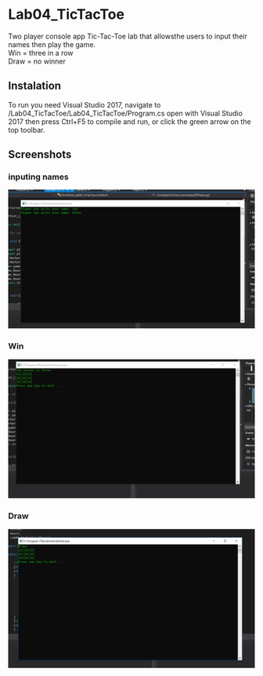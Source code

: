 # Lab04_TicTacToe

Two player console app Tic-Tac-Toe lab that allowsthe users to input their names then play the game.<br/>
Win = three in a row <br/>
Draw = no winner <br/>

## Instalation 
To run you need Visual Studio 2017, navigate to /Lab04_TicTacToe/Lab04_TicTacToe/Program.cs open with Visual Studio 2017 then press Ctrl+F5 to compile and run, or click the green arrow on the top toolbar.
## Screenshots

### inputing names

![](Assets/name.png)

### Win

![](Assets/Win.png)

### Draw

![](Assets/draw.png)
